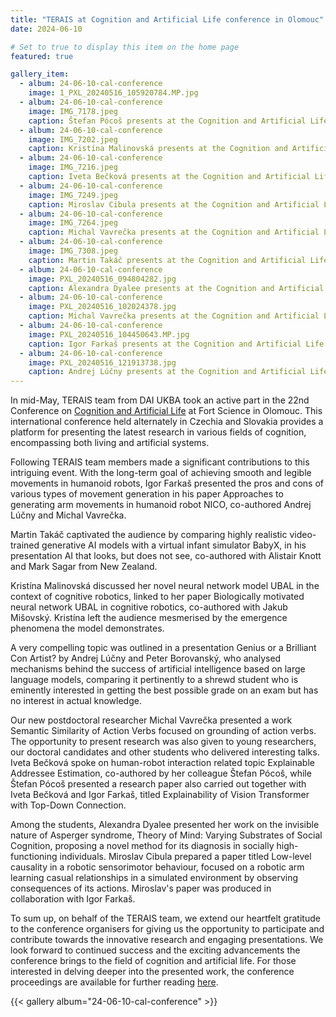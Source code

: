 ```yaml
---
title: "TERAIS at Cognition and Artificial Life conference in Olomouc"
date: 2024-06-10

# Set to true to display this item on the home page
featured: true

gallery_item:
  - album: 24-06-10-cal-conference
    image: 1_PXL_20240516_105920784.MP.jpg
  - album: 24-06-10-cal-conference
    image: IMG_7178.jpeg
    caption: Štefan Pócoš presents at the Cognition and Artificial Life conference
  - album: 24-06-10-cal-conference
    image: IMG_7202.jpeg
    caption: Kristína Malinovská presents at the Cognition and Artificial Life conference
  - album: 24-06-10-cal-conference
    image: IMG_7216.jpeg
    caption: Iveta Bečková presents at the Cognition and Artificial Life conference
  - album: 24-06-10-cal-conference
    image: IMG_7249.jpeg
    caption: Miroslav Cibula presents at the Cognition and Artificial Life conference
  - album: 24-06-10-cal-conference
    image: IMG_7264.jpeg
    caption: Michal Vavrečka presents at the Cognition and Artificial Life conference
  - album: 24-06-10-cal-conference
    image: IMG_7308.jpeg
    caption: Martin Takáč presents at the Cognition and Artificial Life conference
  - album: 24-06-10-cal-conference
    image: PXL_20240516_094804282.jpg
    caption: Alexandra Dyalee presents at the Cognition and Artificial Life conference
  - album: 24-06-10-cal-conference
    image: PXL_20240516_102024378.jpg
    caption: Michal Vavrečka presents at the Cognition and Artificial Life conference
  - album: 24-06-10-cal-conference
    image: PXL_20240516_104450643.MP.jpg
    caption: Igor Farkaš presents at the Cognition and Artificial Life conference
  - album: 24-06-10-cal-conference
    image: PXL_20240516_121913738.jpg
    caption: Andrej Lúčny presents at the Cognition and Artificial Life conference
---
```


In mid-May, TERAIS team from DAI UKBA took an active part in the 22nd Conference on [Cognition and Artificial
Life](https://www.cal-cece.eu/) at Fort Science in Olomouc. This international conference held alternately in Czechia
and Slovakia provides a platform for presenting the latest research in various fields of cognition, encompassing both
living and artificial systems.

Following TERAIS team members made a significant contributions to this intriguing event. With the long-term goal of
achieving smooth and legible movements in humanoid robots, Igor Farkaš presented the pros and cons of various types of
movement generation in his paper Approaches to generating arm movements in humanoid robot NICO, co-authored Andrej Lúčny
and Michal Vavrečka.

Martin Takáč captivated the audience by comparing highly realistic video-trained generative AI models with a virtual
infant simulator BabyX, in his presentation AI that looks, but does not see, co-authored with Alistair Knott and Mark
Sagar from New Zealand.

Kristína Malinovská discussed her novel neural network model UBAL in the context of cognitive robotics, linked to her
paper Biologically motivated neural network UBAL in cognitive robotics, co-authored with Jakub Mišovský. Kristína left
the audience mesmerised by the emergence phenomena the model demonstrates.

A very compelling topic was outlined in a presentation Genius or a Brilliant Con Artist? by Andrej Lúčny and Peter
Borovanský, who analysed mechanisms behind the success of artificial intelligence based on large language models,
comparing it pertinently to a shrewd student who is eminently interested in getting the best possible grade on an exam
but has no interest in actual knowledge.

Our new postdoctoral researcher Michal Vavrečka presented a work Semantic Similarity of Action Verbs focused on
grounding of action verbs. The opportunity to present research was also given to young researchers, our doctoral
candidates and other students who delivered interesting talks. Iveta Bečková spoke on human-robot interaction related
topic Explainable Addressee Estimation, co-authored by her colleague Štefan Pócoš, while Štefan Pócoš presented a
research paper also carried out together with Iveta Bečková and Igor Farkaš, titled Explainability of Vision Transformer
with Top-Down Connection.

Among the students, Alexandra Dyalee presented her work on the invisible nature of Asperger syndrome, Theory of Mind:
Varying Substrates of Social Cognition, proposing a novel method for its diagnosis in socially high-functioning
individuals. Miroslav Cibula prepared a paper titled Low-level causality in a robotic sensorimotor behaviour, focused on
a robotic arm learning casual relationships in a simulated environment by observing consequences of its actions.
Miroslav's paper was produced in collaboration with Igor Farkaš.

To sum up, on behalf of the TERAIS team, we extend our heartfelt gratitude to the conference organisers for giving us
the opportunity to participate and contribute towards the innovative research and engaging presentations. We look
forward to continued success and the exciting advancements the conference brings to the field of cognition and
artificial life. For those interested in delving deeper into the presented work, the conference proceedings are
available for further reading [here](https://webcentrum.muni.cz/media/3657944/proceedings_cal-2024_2.pdf). 

{{< gallery album="24-06-10-cal-conference" >}}
